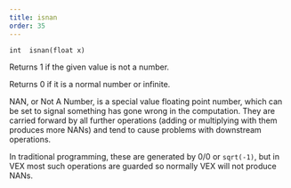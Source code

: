 ```yaml
---
title: isnan
order: 35
---
```

`int  isnan(float x)`

Returns 1 if the given value is not a number.

Returns 0 if it is a normal number or infinite.

NAN, or Not A Number, is a special value floating point number, which can be set to
signal something has gone wrong in the computation. They are carried
forward by all further operations (adding or multiplying with them produces
more NANs) and tend to cause problems with downstream operations.

In traditional programming, these are generated by 0/0 or `sqrt(-1)`, but in VEX
most such operations are guarded so normally VEX will not produce NANs.
